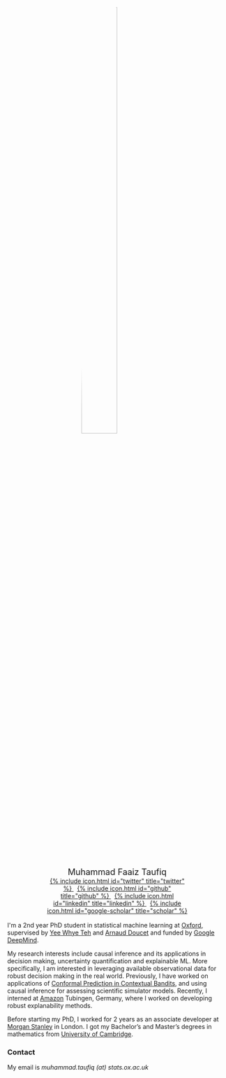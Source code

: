 <div style="margin: auto; width: 65%">
  <img src="{{ site.url }}/img/faait.jpeg"
  style="display:block; margin-left:auto; margin-right:auto; border-radius:50%; width:50%;">

  <p style="text-align:center; margin-top:5%; margin-bottom:0%; font-size: 140%;">
    Muhammad Faaiz Taufiq
  </p>
  <p style="text-align:center; margin:0%;">
    <a href="https://www.twitter.com/FaaizTaufiq">
      {% include icon.html id="twitter" title="twitter" %}
    </a>
    &nbsp;
    <a href="https://github.com/faaizT">
      {% include icon.html id="github" title="github" %}
    </a>
    &nbsp;
    <a href="https://www.linkedin.com/in/muhammadftaufiq/">
      {% include icon.html id="linkedin" title="linkedin" %}
    </a>
    &nbsp;
    <a href="https://scholar.google.com/citations?hl=en&user=oDL6ahoAAAAJ">
      {% include icon.html id="google-scholar" title="scholar" %}
    </a>
  </p>
</div>
<br style="line-height:10%;">

I'm a 2nd year PhD student in statistical machine learning at [Oxford](http://www.ox.ac.uk/), supervised by [Yee Whye Teh](http://www.stats.ox.ac.uk/~teh/) and [Arnaud Doucet](https://www.stats.ox.ac.uk/~doucet/) and funded by [Google DeepMind](https://deepmind.com/).

My research interests include causal inference and its applications in decision making, uncertainty quantification and explainable ML. More specifically, I am interested in leveraging available observational data for robust decision making in the real world. Previously, I have worked on applications of [Conformal Prediction in Contextual Bandits](https://arxiv.org/abs/2206.04405), and using causal inference for assessing scientific simulator models. Recently, I interned at [Amazon](https://aws.amazon.com/) Tubingen, Germany, where I worked on developing robust explanability methods.

Before starting my PhD, I worked for 2 years as an associate developer at [Morgan Stanley](https://www.morganstanley.com/) in London. I got my Bachelor’s and Master’s degrees in mathematics from [University of Cambridge](https://www.cam.ac.uk/).

### Contact

My email is _muhammad.taufiq (at) stats.ox.ac.uk_